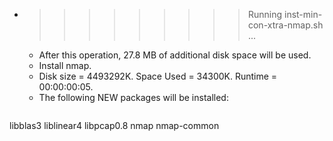 * >>>>>>>>> Running inst-min-con-xtra-nmap.sh ...
  * After this operation, 27.8 MB of additional disk space will be used.
  * Install nmap.
  * Disk size = 4493292K. Space Used = 34300K. Runtime = 00:00:00:05.
  * The following NEW packages will be installed:
  ```bash
libblas3 liblinear4 libpcap0.8 nmap nmap-common
  ```
